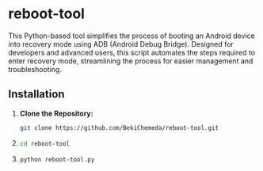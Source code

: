 # reboot-tool
This Python-based tool simplifies the process of booting an Android device into recovery mode using ADB (Android Debug Bridge). Designed for developers and advanced users, this script automates the steps required to enter recovery mode, streamlining the process for easier management and troubleshooting.
## Installation

1. **Clone the Repository:**
   ```bash
   git clone https://github.com/BekiChemeda/reboot-tool.git
2. ```bash
   cd reboot-tool
3. ```bash
   python reboot-tool.py

